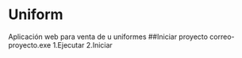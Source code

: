 # Uniform
Aplicación web para venta de u uniformes
##Iniciar proyecto
correo-proyecto.exe
1.Ejecutar
2.Iniciar
